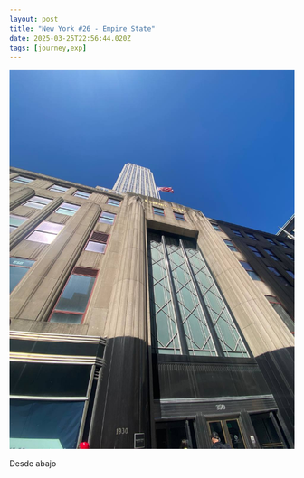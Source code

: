 ```yaml
---
layout: post
title: "New York #26 - Empire State"
date: 2025-03-25T22:56:44.020Z
tags: [journey,exp]
---
```


![New York #26 - Empire State](/assets/images/2025-03-25-image225644.png)

Desde abajo
